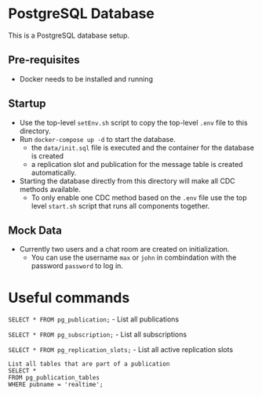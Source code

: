 # PostgreSQL Database
This is a PostgreSQL database setup.

## Pre-requisites
- Docker needs to be installed and running

## Startup
- Use the top-level `setEnv.sh` script to copy the top-level `.env` file to this directory.
- Run `docker-compose up -d` to start the database.
    - the `data/init.sql` file is executed and the container for the database is created
    - a replication slot and publication for the message table is created automatically.
- Starting the database directly from this directory will make all CDC methods available.
    - To only enable one CDC method based on the `.env` file use the top level `start.sh` script that runs all components together.

## Mock Data
- Currently two users and a chat room are created on initialization.
    - You can use the username `max` or `john` in combindation with the password `password` to log in.


# Useful commands
`SELECT * FROM pg_publication;` - List all publications

`SELECT * FROM pg_subscription;` - List all subscriptions

`SELECT * FROM pg_replication_slots;` - List all active replication slots
```	
List all tables that are part of a publication
SELECT * 
FROM pg_publication_tables 
WHERE pubname = 'realtime';
``` 


